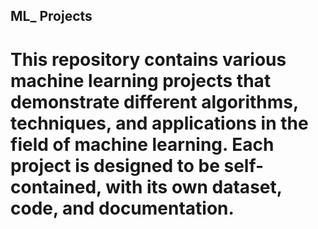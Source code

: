 ## ML_ Projects 
# This repository contains various machine learning projects that demonstrate different algorithms, techniques, and applications in the field of machine learning. Each project is designed to be self-contained, with its own dataset, code, and documentation.
